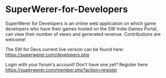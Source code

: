 # SuperWerer-for-Developers
SuperWerer for Developers is an online web application on which game developers who have their games hosted on the SW Indie Games Portal,
can view their number of views and generated revenue. Contributions are welcome!

The SW for Devs current live version can be found here: https://superwerer.com/developers.php

Login with your forum's account!
Don't have one yet? Register here: https://superwerer.com/member.php?action=register
